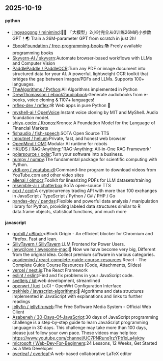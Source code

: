 ## 2025-10-19

#### python
* [jingyaogong / minimind](https://github.com/jingyaogong/minimind):🚀🚀 「大模型」2小时完全从0训练26M的小参数GPT！🌏 Train a 26M-parameter GPT from scratch in just 2h!
* [EbookFoundation / free-programming-books](https://github.com/EbookFoundation/free-programming-books):📚 Freely available programming books
* [Skyvern-AI / skyvern](https://github.com/Skyvern-AI/skyvern):Automate browser-based workflows with LLMs and Computer Vision
* [PaddlePaddle / PaddleOCR](https://github.com/PaddlePaddle/PaddleOCR):Turn any PDF or image document into structured data for your AI. A powerful, lightweight OCR toolkit that bridges the gap between images/PDFs and LLMs. Supports 100+ languages.
* [TheAlgorithms / Python](https://github.com/TheAlgorithms/Python):All Algorithms implemented in Python
* [DrewThomasson / ebook2audiobook](https://github.com/DrewThomasson/ebook2audiobook):Generate audiobooks from e-books, voice cloning & 1107+ languages!
* [reflex-dev / reflex](https://github.com/reflex-dev/reflex):🕸️ Web apps in pure Python 🐍
* [myshell-ai / OpenVoice](https://github.com/myshell-ai/OpenVoice):Instant voice cloning by MIT and MyShell. Audio foundation model.
* [shiyu-coder / Kronos](https://github.com/shiyu-coder/Kronos):Kronos: A Foundation Model for the Language of Financial Markets
* [fishaudio / fish-speech](https://github.com/fishaudio/fish-speech):SOTA Open Source TTS
* [imputnet / helium](https://github.com/imputnet/helium):Private, fast, and honest web browser
* [OpenMind / OM1](https://github.com/OpenMind/OM1):Modular AI runtime for robots
* [HKUDS / RAG-Anything](https://github.com/HKUDS/RAG-Anything):"RAG-Anything: All-in-One RAG Framework"
* [polarsource / polar](https://github.com/polarsource/polar):Turn your software into a business.
* [numpy / numpy](https://github.com/numpy/numpy):The fundamental package for scientific computing with Python.
* [ytdl-org / youtube-dl](https://github.com/ytdl-org/youtube-dl):Command-line program to download videos from YouTube.com and other video sites
* [allenai / olmocr](https://github.com/allenai/olmocr):Toolkit for linearizing PDFs for LLM datasets/training
* [resemble-ai / chatterbox](https://github.com/resemble-ai/chatterbox):SoTA open-source TTS
* [ccxt / ccxt](https://github.com/ccxt/ccxt):A cryptocurrency trading API with more than 100 exchanges in JavaScript / TypeScript / Python / C# / PHP / Go
* [pandas-dev / pandas](https://github.com/pandas-dev/pandas):Flexible and powerful data analysis / manipulation library for Python, providing labeled data structures similar to R data.frame objects, statistical functions, and much more

#### javascript
* [gorhill / uBlock](https://github.com/gorhill/uBlock):uBlock Origin - An efficient blocker for Chromium and Firefox. Fast and lean.
* [SillyTavern / SillyTavern](https://github.com/SillyTavern/SillyTavern):LLM Frontend for Power Users.
* [jaywcjlove / awesome-mac](https://github.com/jaywcjlove/awesome-mac): Now we have become very big, Different from the original idea. Collect premium software in various categories.
* [academind / react-complete-guide-course-resources](https://github.com/academind/react-complete-guide-course-resources):React - The Complete Guide Course Resources (Code, Attachments, Slides)
* [vercel / next.js](https://github.com/vercel/next.js):The React Framework
* [eslint / eslint](https://github.com/eslint/eslint):Find and fix problems in your JavaScript code.
* [sveltejs / kit](https://github.com/sveltejs/kit):web development, streamlined
* [openwrt / luci](https://github.com/openwrt/luci):LuCI - OpenWrt Configuration Interface
* [trekhleb / javascript-algorithms](https://github.com/trekhleb/javascript-algorithms):📝 Algorithms and data structures implemented in JavaScript with explanations and links to further readings
* [jellyfin / jellyfin-web](https://github.com/jellyfin/jellyfin-web):The Free Software Media System - Official Web Client
* [Asabeneh / 30-Days-Of-JavaScript](https://github.com/Asabeneh/30-Days-Of-JavaScript):30 days of JavaScript programming challenge is a step-by-step guide to learn JavaScript programming language in 30 days. This challenge may take more than 100 days, please just follow your own pace. These videos may help too: https://www.youtube.com/channel/UC7PNRuno1rzYPb1xLa4yktw
* [microsoft / Web-Dev-For-Beginners](https://github.com/microsoft/Web-Dev-For-Beginners):24 Lessons, 12 Weeks, Get Started as a Web Developer
* [overleaf / overleaf](https://github.com/overleaf/overleaf):A web-based collaborative LaTeX editor
